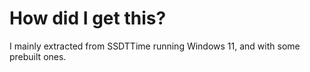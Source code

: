 # How did I get this?

I mainly extracted from SSDTTime running Windows 11, and with some prebuilt ones.
